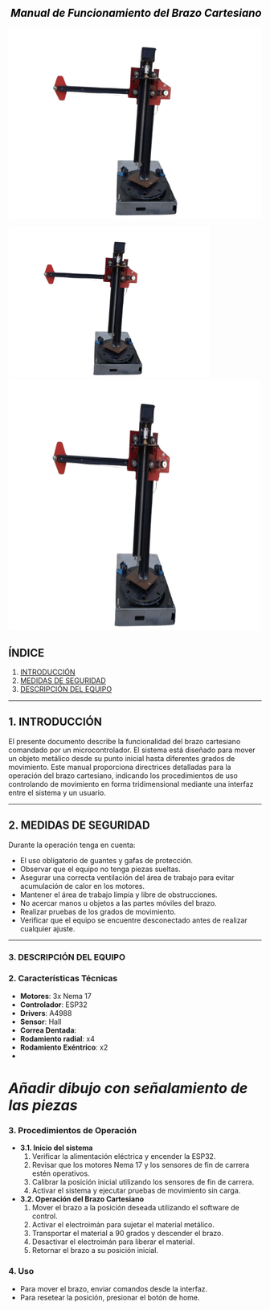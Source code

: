 ## <div style='text-align: right'> <div style='color: black'> ***Manual de Funcionamiento del Brazo Cartesiano***

![Brazo](brazo.png)

<img src="brazo.png" width="400">

<img src="brazo-removebg-preview.png" width = 500 height = 500 aling = right figclass= margin-caption>

## ÍNDICE 
1. [INTRODUCCIÓN](#INTRO)
2. [MEDIDAS DE SEGURIDAD](#SEGURIDAD)
2. [DESCRIPCIÓN DEL EQUIPO](#DESCRIPCIÓN)



***
<a id='INTRO'></a>

## **1. INTRODUCCIÓN**
El presente documento describe la funcionalidad del brazo cartesiano comandado por un microcontrolador. El sistema está diseñado para mover un objeto metálico desde su punto inicial hasta diferentes grados de movimiento. Este manual proporciona directrices detalladas para la operación del brazo cartesiano, indicando los procedimientos de uso controlando de movimiento en forma tridimensional mediante una interfaz entre el sistema y un usuario.


***
<a id='SEGURIDAD'></a>

## **2. MEDIDAS DE SEGURIDAD**
Durante la operación tenga en cuenta:
- El uso obligatorio de guantes y gafas de protección.
- Observar que el equipo no tenga piezas sueltas.
- Asegurar una correcta ventilación del área de trabajo para evitar acumulación de calor en los motores.
- Mantener el área de trabajo limpia y libre de obstrucciones.
- No acercar manos u objetos a las partes móviles del brazo.
- Realizar pruebas de los grados de movimiento.
- Verificar que el equipo se encuentre desconectado antes de realizar cualquier ajuste.


***
<a id='DESCRIPCIÓN'></a>

### **3. DESCRIPCIÓN DEL EQUIPO**



### **2. Características Técnicas**
- **Motores**: 3x Nema 17
- **Controlador**: ESP32
- **Drivers**: A4988
- **Sensor**: Hall
- **Correa Dentada**:
- **Rodamiento radial**: x4
- **Rodamiento Exéntrico**: x2
- 
# *Añadir dibujo con señalamiento de las piezas*

### **3. Procedimientos de Operación**
- **3.1. Inicio del sistema** <br>
   1. Verificar la alimentación eléctrica y encender la ESP32.
   2.  Revisar que los motores Nema 17 y los sensores de fin de carrera estén operativos.
   3.  Calibrar la posición inicial utilizando los sensores de fin de carrera.
   4.  Activar el sistema y ejecutar pruebas de movimiento sin carga.
- **3.2. Operación del Brazo Cartesiano** <br>
   1. Mover el brazo a la posición deseada utilizando el software de control.
   2. Activar el electroimán para sujetar el material metálico.
   3. Transportar el material a 90 grados y descender el brazo.
   4. Desactivar el electroimán para liberar el material.
   5. Retornar el brazo a su posición inicial.
### **4. Uso**
- Para mover el brazo, enviar comandos desde la interfaz.
- Para resetear la posición, presionar el botón de home.
